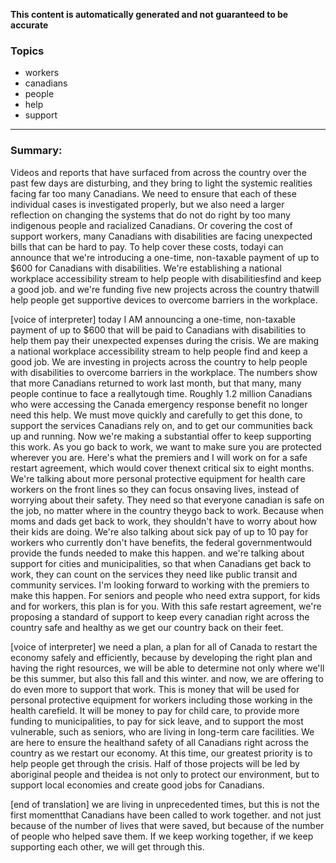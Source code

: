 **This content is automatically generated and not guaranteed to be accurate**

### Topics

- workers
- canadians
- people
- help
- support

---

### Summary:



Videos and reports that have surfaced from across the country over the past few days are disturbing, and they bring to light the systemic realities facing far too many Canadians.
We need to ensure that each of these individual cases is investigated properly, but we also need a larger reflection on changing the systems that do not do right by too many indigenous people and racialized Canadians. Or covering the cost of support workers, many Canadians with disabilities are facing unexpected bills that can be hard to pay.
To help cover these costs, todayi can announce that we're introducing a one-time, non-taxable payment of up to $600 for Canadians with disabilities.
We're establishing a national workplace accessibility stream to help people with disabilitiesfind and keep a good job.
and we're funding five new projects across the country thatwill help people get supportive devices to overcome barriers in the workplace.
 

[voice of interpreter] today I AM announcing a one-time, non-taxable payment of up to $600 that will be paid to Canadians with disabilities to help them pay their unexpected expenses during the crisis.
We are making a national workplace accessibility stream to help people find and keep a good job.
We are investing in projects across the country to help people with disabilities to overcome barriers in the workplace.
The numbers show that more Canadians returned to work last month, but that many, many people continue to face a reallytough time.
Roughly 1.2 million Canadians who were accessing the Canada emergency response benefit no longer need this help.
We must move quickly and carefully to get this done, to support the services Canadians rely on, and to get our communities back up and running.
Now we're making a substantial offer to keep supporting this work.
As you go back to work, we want to make sure you are protected wherever you are.
Here's what the premiers and I will work on for a safe restart agreement, which would cover thenext critical six to eight months.
We're talking about more personal protective equipment for health care workers on the front lines so they can focus onsaving lives, instead of worrying about their safety. They need so that everyone canadian is safe on the job, no matter where in the country theygo back to work.
Because when moms and dads get back to work, they shouldn't have to worry about how their kids are doing.
We're also talking about sick pay of up to 10 pay for workers who currently don't have benefits, the federal governmentwould provide the funds needed to make this happen.
and we're talking about support for cities and municipalities, so that when Canadians get back to work, they can count on the services they need like public transit and community services.
I'm looking forward to working with the premiers to make this happen.
For seniors and people who need extra support, for kids and for workers, this plan is for you.
With this safe restart agreement, we're proposing a standard of support to keep every canadian right across the country safe and healthy as we get our country back on their feet.
 

[voice of interpreter] we need a plan, a plan for all of Canada to restart the economy safely and efficiently, because by developing the right plan and having the right resources, we will be able to determine not only where we'll be this summer, but also this fall and this winter.
and now, we are offering to do even more to support that work.
This is money that will be used for personal protective equipment for workers including those working in the health carefield.
It will be money to pay for child care, to provide more funding to municipalities, to pay for sick leave, and to support the most vulnerable, such as seniors, who are living in long-term care facilities.
We are here to ensure the healthand safety of all Canadians right across the country as we restart our economy.
At this time, our greatest priority is to help people get through the crisis.
Half of those projects will be led by aboriginal people and theidea is not only to protect our environment, but to support local economies and create good jobs for Canadians.


[end of translation] we are living in unprecedented times, but this is not the first momentthat Canadians have been called to work together.
and not just because of the number of lives that were saved, but because of the number of people who helped save them.
If we keep working together, if we keep supporting each other, we will get through this.